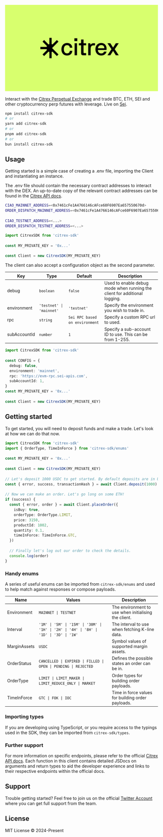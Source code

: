 <p align="center">
  <img alt="Citrex Logo" src="img/citrex_yellow_banner.png"/>
</p>

Interact with the [Citrex Perpetual Exchange](https://app.citrex.markets/) and trade BTC, ETH, SEI and other cryptocurrency perp futures with leverage. Live on [Sei](https://sei.io/).

```bash
npm install citrex-sdk
# or
yarn add citrex-sdk
# or
pnpm add citrex-sdk
# or
bun install citrex-sdk
```

## Usage

Getting started is a simple case of creating a .env file, importing the Client and instantiating an instance.

The .env file should contain the necessary contract addresses to interact with the DEX. An up-to-date copy of the relevant contract addresses can be found in the [Citrex API docs](https://citrex.readme.io/).

```sh
CIAO_MAINNET_ADDRESS=<0x7461cFe1A4766146cAFce60F6907Ea657550670d>
ORDER_DISPATCH_MAINNET_ADDRESS=<0x7461cFe1A4766146cAFce60F6907Ea657550670d>

CIAO_TESTNET_ADDRESS=<...>
ORDER_DISPATCH_TESTNET_ADDRESS=<...>
```

```ts
import CitrexSDK from 'citrex-sdk'

const MY_PRIVATE_KEY = '0x...'

const Client = new CitrexSDK(MY_PRIVATE_KEY)
```

The client can also accept a configuration object as the second parameter.

| Key          | Type                     | Default                           | Description                                                               |
|--------------|--------------------------|-----------------------------------|---------------------------------------------------------------------------|
| debug        | `boolean`                | `false`                             | Used to enable debug mode when running the client for additional logging. |
| environment  | `'testnet' \| 'mainnet'` | `'testnet'`                         | Specify the environment you wish to trade in.                             |
| rpc          | `string`                 | `Sei RPC based on environment` | Specify a custom RPC url to used.                                         |
| subAccountId | `number`                 | `1`                                 | Specify a sub-account ID to use. This can be from 1-255.                  |

```ts
import CitrexSDK from 'citrex-sdk'

const CONFIG = {
  debug: false,
  environment: 'mainnet',
  rpc: 'https://evm-rpc.sei-apis.com',
  subAccountId: 1,
}
const MY_PRIVATE_KEY = '0x...'

const Client = new CitrexSDK(MY_PRIVATE_KEY)
```

## Getting started

To get started, you will need to deposit funds and make a trade. Let's look at how we can do that now.

```ts
import CitrexSDK from 'citrex-sdk'
import { OrderType, TimeInForce } from 'citrex-sdk/enums'

const MY_PRIVATE_KEY = '0x...'

const Client = new CitrexSDK(MY_PRIVATE_KEY)

// Let's deposit 1000 USDC to get started. By default deposits are in USDC.
const { error, success, transactionHash } = await Client.deposit(1000)

// Now we can make an order. Let's go long on some ETH!
if (success) {
  const { error, order } = await Client.placeOrder({
    isBuy: true,
    orderType: OrderType.LIMIT,
    price: 3150,
    productId: 1002,
    quantity: 0.1,
    timeInForce: TimeInForce.GTC,
  })

  // Finally let's log out our order to check the details.
  console.log(order)
}
```

### Handy enums

A series of useful enums can be imported from `citrex-sdk/enums` and used to help match against responses or compose payloads.

| Name         | Values                                                                                   | Description                                          |
|--------------|------------------------------------------------------------------------------------------|------------------------------------------------------|
| Environment  | `MAINNET \| TESTNET`                                                                     | The environment to use when initialising the client. |
| Interval     | `'1M' \| '5M' \| '15M' \| '30M' \| '1H' \| '2H' \| '4H' \| '8H' \| '1D' \| '3D' \| '1W'` | The interval to use when fetching K-line data.       |
| MarginAssets | `USDC`                                                                                   | Symbol values of supported margin assets.            |
| OrderStatus  | `CANCELLED \| EXPIRED \| FILLED \| OPEN \| PENDING \| REJECTED`                          | Defines the possible states an order can be in.      |
| OrderType    | `LIMIT \| LIMIT_MAKER \| LIMIT_REDUCE_ONLY \| MARKET`                                    | Order types for building order payloads.             |
| TimeInForce  | `GTC \| FOK \| IOC`                                                                      | Time in force values for building order payloads.    |

### Importing types

If you are developing using TypeScript, or you require access to the typings used in the SDK, they can be imported from `citrex-sdk/types`.

### Further support

For more information on specific endpoints, please refer to the official [Citrex API docs](https://citrex.readme.io/). Each function in this client contains detailed JSDocs on arguments and return types to aid the developer experience and links to their respective endpoints within the official docs.

## Support

Trouble getting started? Feel free to join us on the official [Twitter Account](https://x.com/citrex_markets/) where you can get full support from the team.

## License

MIT License © 2024-Present
